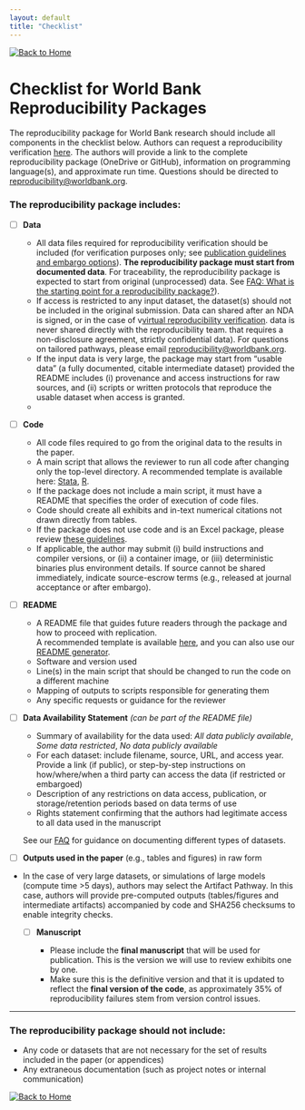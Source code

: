 ```yaml
---
layout: default
title: "Checklist"
---
```


[![Back to Home](https://img.shields.io/badge/Back_to-Home-blue)](./index.html)

# Checklist for World Bank Reproducibility Packages

The reproducibility package for World Bank research should include all components in the checklist below.
Authors can request a reproducibility verification [here](https://survey.wb.surveycto.com/collect/prwp_reproducibility?caseid=).
The authors will provide a link to the complete reproducibility package (OneDrive or GitHub),
information on programming language(s), and approximate run time.
Questions should be directed to reproducibility@worldbank.org.

### The reproducibility package includes:

  * [ ] **Data**

    * All data files required for reproducibility verification should be included (for verification purposes only; see [publication guidelines and embargo options](https://worldbank.github.io/wb-reproducible-research-repository/guidance_note_wb.html)). **The reproducibility package must start from documented data**. For traceability, the reproducibility package is expected to start from original (unprocessed) data. See [FAQ: What is the starting point for a reproducibility package?](https://worldbank.github.io/wb-reproducible-research-repository/reproducibility_FAQs.html#what-is-the-starting-point-for-a-reproducibility-package)).
    * If access is restricted to any input dataset, the dataset(s) should not be included in the original submission. Data can shared after an NDA is signed, or in the case of v[virtual reproducibility verification](https://worldbank.github.io/wb-reproducible-research-repository/guidance/virtual_reproducibility_verification_protocol.html). data is never shared directly with the reproducibility team.  that requires a non-disclosure agreement, strictly confidential data). For questions on tailored pathways, please email [reproducibility@worldbank.org](mailto:reproducibility@worldbank.org).
    * If the input data is very large, the package may start from “usable data” (a fully documented, citable intermediate dataset) provided the README includes (i) provenance and access instructions for raw sources, and (ii) scripts or written protocols that reproduce the usable dataset when access is granted.
    * 

  * [ ] **Code**

    * All code files required to go from the original data to the results in the paper.
    * A main script that allows the reviewer to run all code after changing only the top-level directory. A recommended template is available here: [Stata](https://github.com/worldbank/wb-reproducible-research-repository/blob/main/resources/main.do), [R](https://github.com/worldbank/wb-reproducible-research-repository/blob/main/resources/main.R).
    * If the package does not include a main script, it must have a README that specifies the order of execution of code files.
    * Code should create all exhibits and in-text numerical citations not drawn directly from tables.
    * If the package does not use code and is an Excel package, please review [these guidelines](https://worldbank.github.io/wb-reproducible-research-repository/resources/excel/Excel_Guidelines.html).
    * If applicable, the author may submit (i) build instructions and compiler versions, or (ii) a container image, or (iii) deterministic binaries plus environment details. If source cannot be shared immediately, indicate source-escrow terms (e.g., released at journal acceptance or after embargo).

  * [ ] **README**

    * A README file that guides future readers through the package and how to proceed with replication.  
  A recommended template is available [here](https://github.com/worldbank/wb-reproducible-research-repository/blob/main/resources/README_Template.md), and you can also use our [README generator](https://dime-worldbank.github.io/wb-reproducible-research-repository-automation/).
    * Software and version used
    * Line(s) in the main script that should be changed to run the code on a different machine
    * Mapping of outputs to scripts responsible for generating them
    * Any specific requests or guidance for the reviewer

  * [ ] **Data Availability Statement** *(can be part of the README file)*

    * Summary of availability for the data used: *All data publicly available*, *Some data restricted*, *No data publicly available*
    * For each dataset: include filename, source, URL, and access year. Provide a link (if public), or step-by-step instructions on how/where/when a third party can access the data (if restricted or embargoed)
    * Description of any restrictions on data access, publication, or storage/retention periods based on data terms of use
    * Rights statement confirming that the authors had legitimate access to all data used in the manuscript
      
    See our [FAQ](https://worldbank.github.io/wb-reproducible-research-repository/reproducibility_FAQs.html#how-do-i-document-the-datasets-used-in-the-reproducibility-package) for guidance on documenting different types of datasets.

  * [ ] **Outputs used in the paper** (e.g., tables and figures) in raw form
* In the case of very large datasets, or simulations of large models (compute time >5 days), authors may select the Artifact Pathway. In this case, authors will provide pre-computed outputs (tables/figures and intermediate artifacts) accompanied by code and SHA256 checksums to enable integrity checks.

  * [ ] **Manuscript**  
  
    * Please include the **final manuscript** that will be used for publication. This is the version we will use to review exhibits one by one.  
    * Make sure this is the definitive version and that it is updated to reflect the **final version of the code**, as approximately 35% of reproducibility failures stem from version control issues.

---

### The reproducibility package should **not** include:

* Any code or datasets that are not necessary for the set of results included in the paper (or appendices)
* Any extraneous documentation (such as project notes or internal communication)


[![Back to Home](https://img.shields.io/badge/Back_to-Home-blue)](./index.html)

